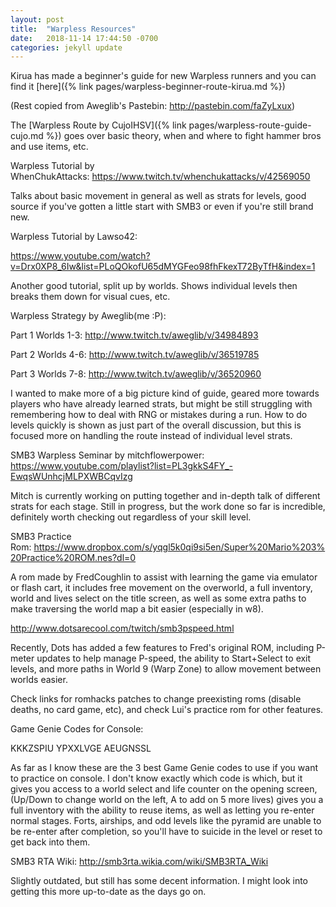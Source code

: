 ```yaml
---
layout: post
title:  "Warpless Resources"
date:   2018-11-14 17:44:50 -0700
categories: jekyll update
---
```


Kirua has made a beginner's guide for new Warpless runners and you can find it [here]({% link pages/warpless-beginner-route-kirua.md %})

(Rest copied from Aweglib's Pastebin: <http://pastebin.com/faZyLxux>)

The [Warpless Route by CujoIHSV]({% link pages/warpless-route-guide-cujo.md %}) goes over basic theory, when and where to fight hammer bros and use items, etc.

Warpless Tutorial by WhenChukAttacks: <https://www.twitch.tv/whenchukattacks/v/42569050>

Talks about basic movement in general as well as strats for levels, good source if you've gotten a little start with SMB3 or even if you're still brand new.

Warpless Tutorial by Lawso42:

<https://www.youtube.com/watch?v=Drx0XP8_6Iw&list=PLoQOkofU65dMYGFeo98fhFkexT72ByTfH&index=1>

Another good tutorial, split up by worlds. Shows individual levels then breaks them down for visual cues, etc.

Warpless Strategy by Aweglib(me :P):

Part 1 Worlds 1-3: <http://www.twitch.tv/aweglib/v/34984893>

Part 2 Worlds 4-6: <http://www.twitch.tv/aweglib/v/36519785>

Part 3 Worlds 7-8: <http://www.twitch.tv/aweglib/v/36520960>

I wanted to make more of a big picture kind of guide, geared more towards players who have already learned strats, but might be still struggling with remembering how to deal with RNG or mistakes during a run. How to do levels quickly is shown as just part of the overall discussion, but this is focused more on handling the route instead of individual level strats.

SMB3 Warpless Seminar by mitchflowerpower: https://www.youtube.com/playlist?list=PL3gkkS4FY_-EwqsWUnhcjMLPXWBCqvIzg
 
Mitch is currently working on putting together and in-depth talk of different strats for each stage. Still in progress, but the work done so far is incredible, definitely worth checking out regardless of your skill level.

SMB3 Practice Rom: <https://www.dropbox.com/s/yqgl5k0qi9si5en/Super%20Mario%203%20Practice%20ROM.nes?dl=0>

A rom made by FredCoughlin to assist with learning the game via emulator or flash cart, it includes free movement on the overworld, a full inventory, world and lives select on the title screen, as well as some extra paths to make traversing the world map a bit easier (especially in w8).

<http://www.dotsarecool.com/twitch/smb3pspeed.html>

Recently, Dots has added a few features to Fred's original ROM, including P-meter updates to help manage P-speed, the ability to Start+Select to exit levels, and more paths in World 9 (Warp Zone) to allow movement between worlds easier.

Check links for romhacks patches to change preexisting roms (disable deaths, no card game, etc), and check Lui's practice rom for other features.

Game Genie Codes for Console:

KKKZSPIU YPXXLVGE AEUGNSSL

As far as I know these are the 3 best Game Genie codes to use if you want to practice on console. I don't know exactly which code is which, but it gives you access to a world select and life counter on the opening screen, (Up/Down to change world on the left, A to add on 5 more lives) gives you a full inventory with the ability to reuse items, as well as letting you re-enter normal stages. Forts, airships, and odd levels like the pyramid are unable to be re-enter after completion, so you'll have to suicide in the level or reset to get back into them.
 
SMB3 RTA Wiki: http://smb3rta.wikia.com/wiki/SMB3RTA_Wiki
 
Slightly outdated, but still has some decent information. I might look into getting this more up-to-date as the days go on.
 